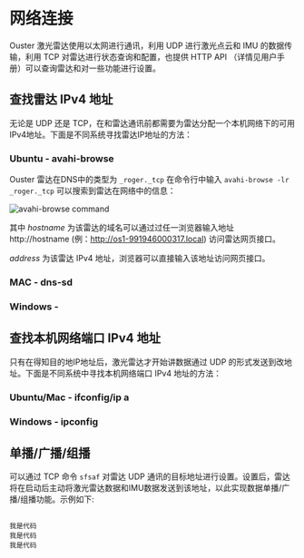 # 网络连接

Ouster 激光雷达使用以太网进行通讯，利用 UDP 进行激光点云和 IMU 的数据传输，利用 TCP 对雷达进行状态查询和配置，也提供 HTTP API （详情见用户手册）可以查询雷达和对一些功能进行设置。

## 查找雷达 IPv4 地址

无论是 UDP 还是 TCP，在和雷达通讯前都需要为雷达分配一个本机网络下的可用IPv4地址。下面是不同系统寻找雷达IP地址的方法：

### Ubuntu - avahi-browse

Ouster 雷达在DNS中的类型为 `_roger._tcp` 在命令行中输入 `avahi-browse -lr _roger._tcp` 可以搜索到雷达在网络中的信息：

![avahi-browse command](imgs/avahi-browse)

其中 *hostname* 为该雷达的域名可以通过过任一浏览器输入地址 http://hostname (例：http://os1-991946000317.local) 访问雷达网页接口。

*address* 为该雷达 IPv4 地址，浏览器可以直接输入该地址访问网页接口。



### MAC - dns-sd


### Windows - 


## 查找本机网络端口 IPv4 地址

只有在得知目的地IP地址后，激光雷达才开始讲数据通过 UDP 的形式发送到改地址。下面是不同系统中寻找本机网络端口 IPv4 地址的方法：

### Ubuntu/Mac - ifconfig/ip a

### Windows - ipconfig

## 单播/广播/组播

可以通过 TCP 命令 `sfsaf` 对雷达 UDP 通讯的目标地址进行设置。设置后，雷达将在启动后主动将激光雷达数据和IMU数据发送到该地址，以此实现数据单播/广播/组播功能。示例如下:

```

我是代码
我是代码
我是代码

```